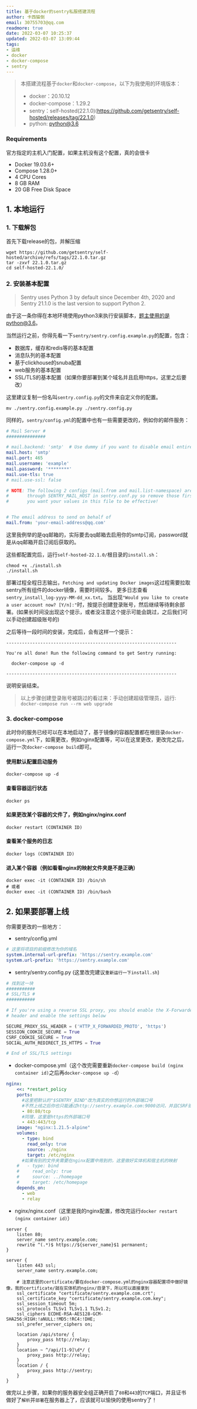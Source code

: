 ```yaml
---
title: 基于docker的sentry私服搭建流程
author: 卡西猫倒
email: 30755703@qq.com
readmore: true
date: 2022-03-07 10:25:37
updated: 2022-03-07 13:09:44
tags:
- 运维
- docker
- docker-compose
- sentry
---
```


> 本搭建流程基于`docker`和`docker-compose`，以下为我使用的环境版本：
> - docker：20.10.12
> - docker-compose：1.29.2
> - sentry：self-hosted(22.1.0)(https://github.com/getsentry/self-hosted/releases/tag/22.1.0)
> - python: python@3.6

### Requirements

官方指定的主机入门配置，如果主机没有这个配置，真的会很卡

* Docker 19.03.6+
* Compose 1.28.0+
* 4 CPU Cores
* 8 GB RAM
* 20 GB Free Disk Space

## 1. 本地运行

### 1. 下载解包

首先下载release的包，并解压缩

```shell
wget https://github.com/getsentry/self-hosted/archive/refs/tags/22.1.0.tar.gz
tar -zxvf 22.1.0.tar.gz
cd self-hosted-22.1.0/
```

### 2. 安装基本配置

> Sentry uses Python 3 by default since December 4th, 2020 and Sentry 21.1.0 is the last version to support Python 2.

由于这一条你得在本地环境使用python3来执行安装脚本，题主使用的是python@3.6。

当然运行之前，你得先看一下`sentry/sentry.config.example.py`的配置，包含：

- 数据库，缓存和redis等的基本配置
- 消息队列的基本配置
- 基于clickhouse的snuba配置
- web服务的基本配置
- SSL/TLS的基本配置（如果你要部署到某个域名并且启用https，这里之后要改）

这里建议复制一份名叫`sentry.config.py`的文件来自定义你的配置。

```shell
mv ./sentry.config.example.py ./sentry.config.py
```

同样的，`sentry/config.yml`的配置中也有一些需要更改的，例如你的邮件服务：

```yml
# Mail Server #
###############

# mail.backend: 'smtp'  # Use dummy if you want to disable email entirely
mail.host: 'smtp'
mail.port: 465
mail.username: 'example'
mail.password: '********'
mail.use-tls: true
# mail.use-ssl: false

# NOTE: The following 2 configs (mail.from and mail.list-namespace) are set
#       through SENTRY_MAIL_HOST in sentry.conf.py so remove those first if
#       you want your values in this file to be effective!


# The email address to send on behalf of
mail.from: 'your-email-address@qq.com'
```

这里我例举的是qq邮箱的，实际要去qq邮箱去启用你的smtp订阅，password就是从qq邮箱开启订阅后获取的。

这些都配置完后，运行`self-hosted-22.1.0/`根目录的`install.sh`：

```shell
chmod +x ./install.sh
./install.sh
```

部署过程全程日志输出，`Fetching and updating Docker images`这过程需要拉取sentry所有组件的docker镜像，需要时间较多。
更多日志查看`sentry_install_log-yyyy-MM-dd_xx.txt`。
当出现`"Would you like to create a user account now? [Y/n]:"`时，按提示创建登录账号，然后继续等待剩余部署。(如果长时间没出现这个提示，或者没注意这个提示可能会跳过，之后我们可以手动创建超级账号的)

之后等待一段时间的安装，完成后，会有这样一个提示：

```shell
-----------------------------------------------------------------

You're all done! Run the following command to get Sentry running:

  docker-compose up -d

-----------------------------------------------------------------

```

说明安装结束。

> 以上步骤创建登录账号被跳过的看过来：手动创建超级管理员，运行: `docker-compose run --rm web upgrade`

### 3. docker-compose

此时你的服务已经可以在本地启动了，基于镜像的容器配置都在根目录`docker-compose.yml`下，如需更改，例如nginx配置等，可以在这里更改，更改完之后，运行一次`docker-compose build`即可。

#### 使用默认配置启动服务
```shell
docker-compose up -d
```

#### 查看容器运行状态
```shell
docker ps
```

#### 如果更改某个容器的文件了，例如nginx/nginx.conf
```shell
docker restart (CONTAINER ID)
```

#### 查看某个服务的日志
```shell
docker logs (CONTAINER ID)
```

#### 进入某个容器（例如看看nginx的映射文件夹是不是正确）
```shell
docker exec -it (CONTAINER ID) /bin/sh
# 或者
docker exec -it (CONTAINER ID) /bin/bash
```

## 2. 如果要部署上线

你需要更改的一些地方：

- sentry/config.yml

```yml
# 这里将项目的前缀修改为你的域名
system.internal-url-prefix: 'https://sentry.example.com'
system.url-prefix: 'https://sentry.example.com'
```

- sentry/sentry.config.py (这里改完建议`重新运行一下install.sh`)

```py
# 找到这一块
###########
# SSL/TLS #
###########

# If you're using a reverse SSL proxy, you should enable the X-Forwarded-Proto
# header and enable the settings below

SECURE_PROXY_SSL_HEADER = ('HTTP_X_FORWARDED_PROTO', 'https')
SESSION_COOKIE_SECURE = True
CSRF_COOKIE_SECURE = True
SOCIAL_AUTH_REDIRECT_IS_HTTPS = True

# End of SSL/TLS settings
```

- docker-compose.yml（这个改完需要重新`docker-compose build (nginx container id)`之后再`docker-compose up -d`）

```yml
nginx:
    <<: *restart_policy
    ports:
      #这里把默认的"$SENTRY_BIND"改为真实的你想运行的外部端口号
      #不然上线之后你也只能通过http://sentry.example.com:9000访问，并且CSRF验证会认为你不是来自同域的请求
      - 80:80/tcp
      #同理，这里是https的外部端口号
      - 443:443/tcp
    image: "nginx:1.21.5-alpine"
    volumes:
      - type: bind
        read_only: true
        source: ./nginx
        target: /etc/nginx
      #如果有别的文件夹需要在nginx配置中用到的，这里做好实体机和宿主机的映射
    #   - type: bind
    #     read_only: true
    #     source: ../homepage
    #     target: /etc/homepage
    depends_on:
      - web
      - relay
```

- nginx/nginx.conf（这里是我的nginx配置，修改完运行`docker restart (nginx container id)`）

```nginxconf
server {
    listen 80;
    server_name sentry.example.com;
    rewrite ^(.*)$ https://${server_name}$1 permanent;
}

server {
    listen 443 ssl;
    server_name sentry.example.com;

    # 注意这里的certificate/要在docker-compose.yml的nginx容器配置项中做好镜像，我的certificate/就在实体机的nginx/目录下，所以可以直接拿到
    ssl_certificate "certificate/sentry.example.com.crt";
    ssl_certificate_key "certificate/sentry.example.com.key";
    ssl_session_timeout 5m;
    ssl_protocols TLSv1 TLSv1.1 TLSv1.2;
    ssl_ciphers ECDHE-RSA-AES128-GCM-SHA256:HIGH:!aNULL:!MD5:!RC4:!DHE;
    ssl_prefer_server_ciphers on;

    location /api/store/ {
        proxy_pass http://relay;
    }
    location ~ ^/api/[1-9]\d*/ {
        proxy_pass http://relay;
    }
    location / {
        proxy_pass http://sentry;
    }
}
```

做完以上步骤，如果你的服务器安全组正确开启了`80`和`443`的`TCP`端口，并且证书做好了`解析`并`部署`在服务器上了，应该就可以愉快的使用sentry了！







